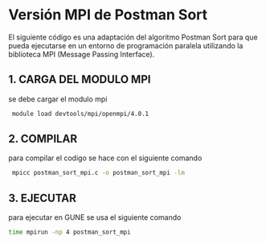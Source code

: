 # Versión MPI de Postman Sort

El siguiente código es una adaptación del algoritmo Postman Sort para que pueda ejecutarse en un entorno de programación paralela utilizando la biblioteca MPI (Message Passing Interface).

## 1. CARGA DEL MODULO MPI
se debe cargar el modulo mpi

```Bash
 module load devtools/mpi/openmpi/4.0.1
 ```

## 2. COMPILAR
para compilar el codigo se hace con el siguiente comando

```Bash
 mpicc postman_sort_mpi.c -o postman_sort_mpi -lm
```

## 3. EJECUTAR

para ejecutar en GUNE se usa el siguiente comando 

```Bash
time mpirun -np 4 postman_sort_mpi
```


